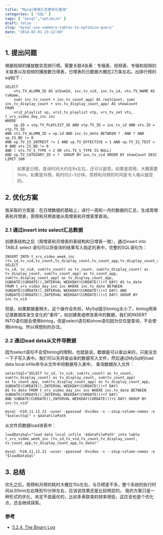 ```yaml
---
title: "Mysql使用汇总表优化查询"
categories: [ "SQL" ]
tags: [ "mysql","optimize" ]
draft: false
slug: "mysql-use-summary-tables-to-optimize-query"
date: "2014-02-01 23:12:00"
---
```


## 1. 提出问题

根据视频的播放数实现排行榜。需要关联4张表：专辑表、视频表、专辑和视频的关联表以及视频的播放数日增表，日增表的日数据大概在2万条左右。出排行榜的sql如下：

	SELECT
		vts.TV_ALUMN_ID AS albumId, inc.tv_vid, inc.tv_id, vts.TV_NAME AS tvName,
		sum( inc.tv_count + inc.tv_count_app) AS realCount, sum( inc.tv_display_count + inc.tv_display_count_app) AS showCount
	FROM
		vrs2_playlist vp, vrs2_tv_playlist vtp, vrs_tv_set vts, t_vrs_video_day_inc inc
	WHERE
		vp.ID = vtp.TV_PLAYLIST_ID AND vtp.TV_ID = inc.tv_id AND vts.ID = vtp.TV_ID 
	AND vts.TV_ALUMN_ID = vp.id AND inc.tv_date BETWEEN ?  AND ? AND vp.IS_BD != 0 
	AND vp.TV_IS_INTREST != 1 AND vp.TV_EFFECTIVE = 1 AND vp.TV_IS_TEST = 0 AND vts.IS_BD != 0
	AND ( vts.TV_S_TYPE < 2 OR vts.TV_S_TYPE IS NULL)
	AND vp.TV_CATEGORY_ID = ?  GROUP BY inc.tv_vid ORDER BY showCount DESC LIMIT 100

> 如果是日榜，查询时间大约在8s左右，还可以接受。如果是周榜，大概需要1min，如果是月榜，耗时约2~3分钟。周榜和月榜的时间是令人难以接受的。


<!--more-->


## 2. 优化方案

我采取的方案是：在日增数据的基础上，进行一周和一月的数据的汇总，生成周增表和月增表，周榜和月榜直接从周增表和月增表里查询。

### 2.1 通过insert into select汇总数据

创建表结构之后（周增表和月增表的表结构和日增表一致），通过insert into TABLE select 语句可以将查询的结果写入指定的表中，完整的SQL语句为：

	INSERT INTO t_vrs_video_week_inc (tv_id,tv_vid,tv_count,tv_display_count,tv_count_app,tv_display_count_app,tv_date)	SELECT 
	tv_id, tv_vid, sum(tv_count) as tv_count, sum(tv_display_count) as tv_display_count, sum(tv_count_app) as tv_count_app, 
	sum(tv_display_count_app) as tv_display_count_app, SUBDATE(CURDATE(),INTERVAL WEEKDAY(CURDATE())+7 DAY) AS tv_date 
	FROM t_vrs_video_day_inc inc WHERE inc.tv_date BETWEEN SUBDATE(CURDATE(),INTERVAL WEEKDAY(CURDATE())+7 DAY) AND 
	SUBDATE(CURDATE(),INTERVAL WEEKDAY(CURDATE())+1 DAY) GROUP BY inc.tv_vid

但是，如果数据量稍大，这个操作会失败，MySql提示binlog太小了。binlog用来记录数据库发生变化的“事件"，如创建表或修改表中的数据，我们的INSERT INTO语句就会使用binlog，但是select语句和show语句因为仅仅是查询，不会使用binlog。所以得想别的办法。

### 2.2 通过load data从文件导数据

因为select语句不会受binlog的限制，也就是说，数据是可以查出来的，只是没法一下子写入表中。我们可以先将查出来的数据写入文件，然后通过MySql的load data local infile命令从文件中将数据导入表中。
查询数据存入文件：
	
	selectSql="SELECT tv_id, tv_vid, sum(tv_count) as tv_count, sum(tv_display_count) as tv_display_count, sum(tv_count_app) 
	as tv_count_app, sum(tv_display_count_app) as tv_display_count_app, SUBDATE(CURDATE(),INTERVAL WEEKDAY(CURDATE())+7 DAY) 
	AS tv_date FROM t_vrs_video_day_inc inc WHERE inc.tv_date BETWEEN SUBDATE(CURDATE(),INTERVAL WEEKDAY(CURDATE())+7 DAY) 
	AND SUBDATE(CURDATE(),INTERVAL WEEKDAY(CURDATE())+1 DAY) GROUP BY inc.tv_vid"

	mysql -h10.11.12.13 -uuser -ppasswd -Dvideo -s --skip-column-names -e "$selectSql" > $dataFilePath

从文件将数据load进表中：

	loadDataSql="load data local infile '$dataFilePath' into table t_vrs_video_week_inc (tv_id,tv_vid,tv_count,tv_display_count,
	tv_count_app,tv_display_count_app,tv_date)"

	mysql -h10.11.12.13 -uuser -ppasswd -Dvideo -s --skip-column-names -e "$loadDataSql"

## 3. 总结

优化之后，周榜和月榜的耗时大概在10s左右，与日榜差不多。整个系统的执行时间从30min左右降到10分钟左右，应该说效果还是比较明显的。
我的方案只是一种形式的优化，肯定不是最优的，比如多表联查的效率很低，这应该也是个优化点，还会继续探索。

### 参考

+ [5.2.4. The Binary Log](http://dev.mysql.com/doc/refman/5.7/en/binary-log.html)
